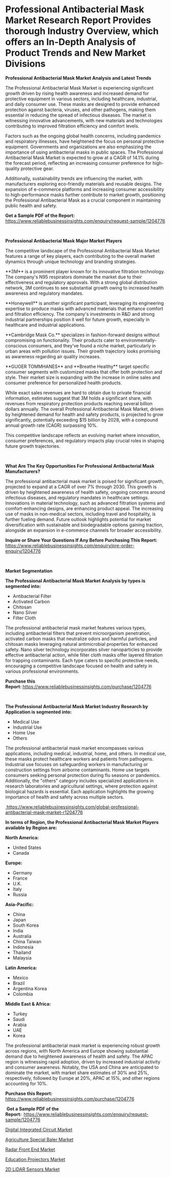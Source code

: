 <p><h1>Professional Antibacterial Mask Market Research Report Provides thorough Industry Overview, which offers an In-Depth Analysis of Product Trends and New Market Divisions</h1></p><p><strong>Professional Antibacterial Mask Market Analysis and Latest Trends</strong></p>
<p><p>The Professional Antibacterial Mask Market is experiencing significant growth driven by rising health awareness and increased demand for protective equipment in various sectors, including healthcare, industrial, and daily consumer use. These masks are designed to provide enhanced protection against bacteria, viruses, and other pathogens, making them essential in reducing the spread of infectious diseases. The market is witnessing innovative advancements, with new materials and technologies contributing to improved filtration efficiency and comfort levels.</p><p>Factors such as the ongoing global health concerns, including pandemics and respiratory illnesses, have heightened the focus on personal protective equipment. Governments and organizations are also emphasizing the importance of using antibacterial masks in public spaces. The Professional Antibacterial Mask Market is expected to grow at a CAGR of 14.1% during the forecast period, reflecting an increasing consumer preference for high-quality protective gear.</p><p>Additionally, sustainability trends are influencing the market, with manufacturers exploring eco-friendly materials and reusable designs. The expansion of e-commerce platforms and increasing consumer accessibility to high-performance masks further contribute to market growth, positioning the Professional Antibacterial Mask as a crucial component in maintaining public health and safety.</p></p>
<p><strong>Get a Sample PDF of the Report:&nbsp;</strong> <a href="https://www.reliablebusinessinsights.com/enquiry/request-sample/1204776?utm_campaign=1686&utm_medium=2&utm_source=Github&utm_content=ia&utm_term=19102024&utm_id=professional-antibacterial-mask">https://www.reliablebusinessinsights.com/enquiry/request-sample/1204776</a></p>
<p>&nbsp;</p>
<p><strong>Professional Antibacterial Mask Major Market Players</strong></p>
<p><p>The competitive landscape of the Professional Antibacterial Mask Market features a range of key players, each contributing to the overall market dynamics through unique technology and branding strategies.</p><p>**3M** is a prominent player known for its innovative filtration technology. The company's N95 respirators dominate the market due to their effectiveness and regulatory approvals. With a strong global distribution network, 3M continues to see substantial growth owing to increased health awareness and regulatory mandates.</p><p>**Honeywell** is another significant participant, leveraging its engineering expertise to produce masks with advanced materials that enhance comfort and filtration efficiency. The company's investments in R&D and strong industrial partnerships position it well for future growth, especially in healthcare and industrial applications.</p><p>**Cambridge Mask Co.** specializes in fashion-forward designs without compromising on functionality. Their products cater to environmentally-conscious consumers, and they’ve found a niche market, particularly in urban areas with pollution issues. Their growth trajectory looks promising as awareness regarding air quality increases.</p><p>**GUOER TOMMHANES** and **Breathe Healthy** target specific consumer segments with customized masks that offer both protection and style. Their market size is expanding with the increase in online sales and consumer preference for personalized health products.</p><p>While exact sales revenues are hard to obtain due to private financial information, estimates suggest that 3M holds a significant share, with revenues from respiratory protection products reaching several billion dollars annually. The overall Professional Antibacterial Mask Market, driven by heightened demand for health and safety products, is projected to grow significantly, potentially exceeding $15 billion by 2028, with a compound annual growth rate (CAGR) surpassing 10%. </p><p>This competitive landscape reflects an evolving market where innovation, consumer preferences, and regulatory impacts play crucial roles in shaping future growth trajectories.</p></p>
<p>&nbsp;</p>
<p><strong>What Are The Key Opportunities For Professional Antibacterial Mask Manufacturers?</strong></p>
<p><p>The professional antibacterial mask market is poised for significant growth, projected to expand at a CAGR of over 7% through 2030. This growth is driven by heightened awareness of health safety, ongoing concerns around infectious diseases, and regulatory mandates in healthcare settings. Innovations in material technology, such as advanced filtration systems and comfort-enhancing designs, are enhancing product appeal. The increasing use of masks in non-medical sectors, including travel and hospitality, is further fueling demand. Future outlook highlights potential for market diversification with sustainable and biodegradable options gaining traction, alongside an expansion in e-commerce channels for broader accessibility.</p></p>
<p><strong>Inquire or Share Your Questions If Any Before Purchasing This Report:</strong> <a href="https://www.reliablebusinessinsights.com/enquiry/pre-order-enquiry/1204776?utm_campaign=1686&utm_medium=2&utm_source=Github&utm_content=ia&utm_term=19102024&utm_id=professional-antibacterial-mask">https://www.reliablebusinessinsights.com/enquiry/pre-order-enquiry/1204776</a></p>
<p>&nbsp;</p>
<p><strong>Market Segmentation</strong></p>
<p><strong>The Professional Antibacterial Mask Market Analysis by types is segmented into:</strong></p>
<p><ul><li>Antibacterial Filter</li><li>Activated Carbon</li><li>Chitosan</li><li>Nano Silver</li><li>Filter Cloth</li></ul></p>
<p><p>The professional antibacterial mask market features various types, including antibacterial filters that prevent microorganism penetration, activated carbon masks that neutralize odors and harmful particles, and chitosan masks leveraging natural antimicrobial properties for enhanced safety. Nano silver technology incorporates silver nanoparticles to provide effective antibacterial action, while filter cloth masks offer layered filtration for trapping contaminants. Each type caters to specific protective needs, encouraging a competitive landscape focused on health and safety in various professional environments.</p></p>
<p><strong>Purchase this Report:&nbsp;</strong><a href="https://www.reliablebusinessinsights.com/purchase/1204776?utm_campaign=1686&utm_medium=2&utm_source=Github&utm_content=ia&utm_term=19102024&utm_id=professional-antibacterial-mask">https://www.reliablebusinessinsights.com/purchase/1204776</a></p>
<p>&nbsp;</p>
<p><strong>The Professional Antibacterial Mask Market Industry Research by Application is segmented into:</strong></p>
<p><ul><li>Medical Use</li><li>Industrial Use</li><li>Home Use</li><li>Others</li></ul></p>
<p><p>The professional antibacterial mask market encompasses various applications, including medical, industrial, home, and others. In medical use, these masks protect healthcare workers and patients from pathogens. Industrial use focuses on safeguarding workers in manufacturing or construction settings from airborne contaminants. Home use targets consumers seeking personal protection during flu seasons or pandemics. Additionally, the "others" category includes specialized applications in research laboratories and agricultural settings, where protection against biological hazards is essential. Each application highlights the growing importance of health and safety across multiple sectors.</p></p>
<p><a href="https://www.reliablebusinessinsights.com/global-professional-antibacterial-mask-market-r1204776?utm_campaign=1686&utm_medium=2&utm_source=Github&utm_content=ia&utm_term=19102024&utm_id=professional-antibacterial-mask">&nbsp;https://www.reliablebusinessinsights.com/global-professional-antibacterial-mask-market-r1204776</a></p>
<p><strong>In terms of Region, the Professional Antibacterial Mask Market Players available by Region are:</strong></p>
<p>
    <p> <strong> North America: </strong>
        <ul>
            <li>United States</li>
            <li>Canada</li>
        </ul>
        </p> 
    <p> <strong> Europe: </strong>
        <ul>
            <li>Germany</li>
            <li>France</li>
            <li>U.K.</li>
            <li>Italy</li>
            <li>Russia</li>
        </ul>
        </p> 
    <p> <strong> Asia-Pacific: </strong>
        <ul>
            <li>China</li>
            <li>Japan</li>
            <li>South Korea</li>
            <li>India</li>
            <li>Australia</li>
            <li>China Taiwan</li>
            <li>Indonesia</li>
            <li>Thailand</li>
            <li>Malaysia</li>
        </ul>
        </p> 
    <p> <strong> Latin America: </strong>
        <ul>
            <li>Mexico</li>
            <li>Brazil</li>
            <li>Argentina Korea</li>
            <li>Colombia</li>
        </ul>
        </p> 
    <p> <strong> Middle East & Africa: </strong>
        <ul>
            <li>Turkey</li>
            <li>Saudi</li>
            <li>Arabia</li>
            <li>UAE</li>
            <li>Korea</li>
        </ul>
    </p>
    </p>
<p><p>The professional antibacterial mask market is experiencing robust growth across regions, with North America and Europe showing substantial demand due to heightened awareness of health and safety. The APAC region is witnessing rapid adoption, driven by increased industrial activity and consumer awareness. Notably, the USA and China are anticipated to dominate the market, with market share estimates of 30% and 25%, respectively, followed by Europe at 20%, APAC at 15%, and other regions accounting for 10%.</p></p>
<p><strong>Purchase this Report: </strong><a href="https://www.reliablebusinessinsights.com/purchase/1204776?utm_campaign=1686&utm_medium=2&utm_source=Github&utm_content=ia&utm_term=19102024&utm_id=professional-antibacterial-mask">https://www.reliablebusinessinsights.com/purchase/1204776</a></p>
<p>&nbsp;<strong>Get a Sample PDF of the Report:&nbsp;&nbsp;</strong><a href="https://www.reliablebusinessinsights.com/enquiry/request-sample/1204776?utm_campaign=1686&utm_medium=2&utm_source=Github&utm_content=ia&utm_term=19102024&utm_id=professional-antibacterial-mask">https://www.reliablebusinessinsights.com/enquiry/request-sample/1204776</a></p>
<p><strong></strong></p>
<p><p><a href="https://www.linkedin.com/pulse/global-digital-integrated-circuit-market-opportunities-challenges2024-r6bfc?utm_campaign=1686&utm_medium=2&utm_source=Github&utm_content=ia&utm_term=19102024&utm_id=professional-antibacterial-mask">Digital Integrated Circuit Market</a></p><p><a href="https://github.com/JudyWalsh475/Market-Research-Report-List-1/blob/main/agriculture-special-baler-market.md?utm_campaign=1686&utm_medium=2&utm_source=Github&utm_content=ia&utm_term=19102024&utm_id=professional-antibacterial-mask">Agriculture Special Baler Market</a></p><p><a href="https://www.linkedin.com/pulse/strategic-roadmap-success-global-radar-front-end-market-analysis-19awc?utm_campaign=1686&utm_medium=2&utm_source=Github&utm_content=ia&utm_term=19102024&utm_id=professional-antibacterial-mask">Radar Front End Market</a></p><p><a href="https://www.linkedin.com/pulse/comprehensive-education-projectors-market-report-regional-analysis-blc3c?utm_campaign=1686&utm_medium=2&utm_source=Github&utm_content=ia&utm_term=19102024&utm_id=professional-antibacterial-mask">Education Projectors Market</a></p><p><a href="https://www.linkedin.com/pulse/global-2d-lidar-sensors-market-size-trends-analysis-regional-jshwc?utm_campaign=1686&utm_medium=2&utm_source=Github&utm_content=ia&utm_term=19102024&utm_id=professional-antibacterial-mask">2D LiDAR Sensors Market</a></p></p>
